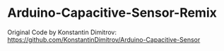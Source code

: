 # Arduino-Capacitive-Sensor-Remix

Original Code by Konstantin Dimitrov: https://github.com/KonstantinDimitrov/Arduino-Capacitive-Sensor
